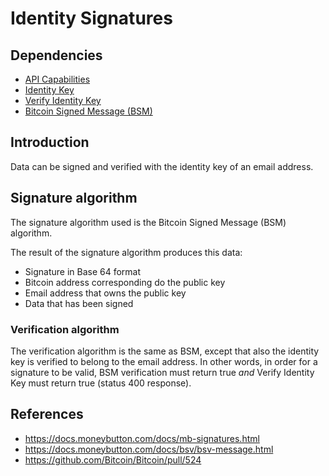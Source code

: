 # Identity Signatures

## Dependencies

* [API Capabilities](./2001-api-capabilities.md)
* [Identity Key](./2003-identity-key.md)
* [Verify Identity Key](./2003-identity-key.md)
* [Bitcoin Signed Message (BSM)](../heartmail-lib/src/bsm.mjs)

## Introduction

Data can be signed and verified with the identity key of an email address.

## Signature algorithm

The signature algorithm used is the Bitcoin Signed Message (BSM) algorithm.

The result of the signature algorithm produces this data:

* Signature in Base 64 format
* Bitcoin address corresponding do the public key
* Email address that owns the public key
* Data that has been signed

### Verification algorithm

The verification algorithm is the same as BSM, except that also the identity key
is verified to belong to the email address. In other words, in order for a
signature to be valid, BSM verification must return true *and* Verify Identity
Key must return true (status 400 response).

## References
- https://docs.moneybutton.com/docs/mb-signatures.html
- https://docs.moneybutton.com/docs/bsv/bsv-message.html
- https://github.com/Bitcoin/Bitcoin/pull/524
